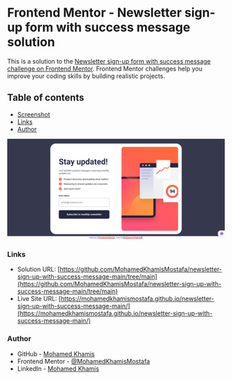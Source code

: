 # Frontend Mentor - Newsletter sign-up form with success message solution

This is a solution to the [Newsletter sign-up form with success message challenge on Frontend Mentor](https://www.frontendmentor.io/challenges/newsletter-signup-form-with-success-message-3FC1AZbNrv). Frontend Mentor challenges help you improve your coding skills by building realistic projects. 

## Table of contents
  - [Screenshot](#screenshot)
  - [Links](#links)
- [Author](#author)

![](https://github.com/MohamedKhamisMostafa/newsletter-sign-up-with-success-message-main/blob/main/screenshot.png)

### Links

- Solution URL: [https://github.com/MohamedKhamisMostafa/newsletter-sign-up-with-success-message-main/tree/main](https://github.com/MohamedKhamisMostafa/newsletter-sign-up-with-success-message-main/tree/main)
- Live Site URL: [https://mohamedkhamismostafa.github.io/newsletter-sign-up-with-success-message-main/](https://mohamedkhamismostafa.github.io/newsletter-sign-up-with-success-message-main/)
### Author

- GitHub - [Mohamed Khamis](https://github.com/MohamedKhamisMostafa)
- Frontend Mentor - [@MohamedKhamisMostafa](https://www.frontendmentor.io/profile/MohamedKhamisMostafa)
- LinkedIn - [Mohamed Khamis](https://www.linkedin.com/in/mohamed-khamis-mostafa/)
